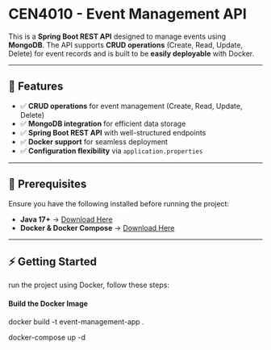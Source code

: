 # CEN4010 - Event Management API

This is a **Spring Boot REST API** designed to manage events using **MongoDB**. The API supports **CRUD operations** (Create, Read, Update, Delete) for event records and is built to be **easily deployable** with Docker.

---

## 🚀 Features
- ✅ **CRUD operations** for event management (Create, Read, Update, Delete)
- ✅ **MongoDB integration** for efficient data storage
- ✅ **Spring Boot REST API** with well-structured endpoints
- ✅ **Docker support** for seamless deployment
- ✅ **Configuration flexibility** via `application.properties`

---

## 📌 Prerequisites
Ensure you have the following installed before running the project:

- **Java 17+** → [Download Here](https://www.oracle.com/java/technologies/javase/jdk17-archive-downloads.html)
- **Docker & Docker Compose** → [Download Here](https://docs.docker.com/get-docker/)
---

## ⚡ Getting Started

run the project using Docker, follow these steps:

#### Build the Docker Image

docker build -t event-management-app .

docker-compose up -d

